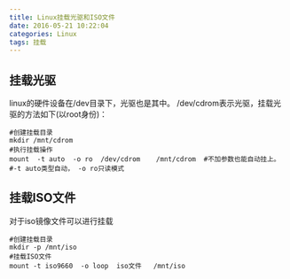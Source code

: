 ```yaml
---
title: Linux挂载光驱和ISO文件
date: 2016-05-21 10:22:04
categories: Linux
tags: 挂载
---
```


## 挂载光驱
linux的硬件设备在/dev目录下，光驱也是其中。
/dev/cdrom表示光驱，挂载光驱的方法如下(以root身份)：
```
#创建挂载目录
mkdir /mnt/cdrom
#执行挂载操作
mount  -t auto  -o ro  /dev/cdrom    /mnt/cdrom  #不加参数也能自动挂上。
#-t auto类型自动， -o ro只读模式
```

## 挂载ISO文件
对于iso镜像文件可以进行挂载
```
#创建挂载目录
mkdir -p /mnt/iso
#挂载ISO文件
mount -t iso9660  -o loop  iso文件   /mnt/iso
```
